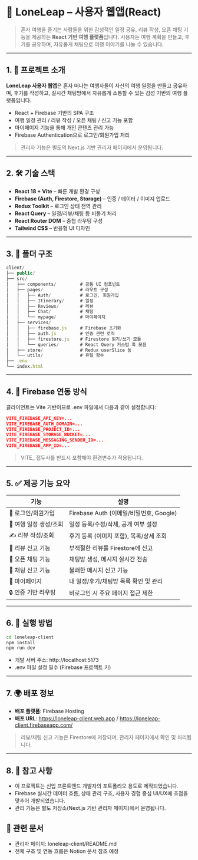 # **🧳** LoneLeap – 사용자 웹앱(React)

> 혼자 여행을 즐기는 사람들을 위한 감성적인 일정 공유, 리뷰 작성, 오픈 채팅 기능을 제공하는 **React 기반 여행 플랫폼**입니다. 사용자는 여행 계획을 만들고, 후기를 공유하며, 자유롭게 채팅으로 여행 이야기를 나눌 수 있습니다.

---

## **1. 📌 프로젝트 소개**

**LoneLeap 사용자 웹앱**은 혼자 떠나는 여행자들이 자신의 여행 일정을 만들고 공유하며, 후기를 작성하고, 실시간 채팅방에서 자유롭게 소통할 수 있는 감성 기반의 여행 플랫폼입니다.

- React + Firebase 기반의 SPA 구조
- 여행 일정 관리 / 리뷰 작성 / 오픈 채팅 / 신고 기능 포함
- 마이페이지 기능을 통해 개인 콘텐츠 관리 가능
- Firebase Authentication으로 로그인/회원가입 처리

> 관리자 기능은 별도의 Next.js 기반 관리자 페이지에서 운영됩니다.

---

## **2. 🛠️ 기술 스택**

- **React 18 + Vite** – 빠른 개발 환경 구성
- **Firebase (Auth, Firestore, Storage)** – 인증 / 데이터 / 이미지 업로드
- **Redux Toolkit** – 로그인 상태 전역 관리
- **React Query** – 일정/리뷰/채팅 등 비동기 처리
- **React Router DOM** – 중첩 라우팅 구성
- **Tailwind CSS** – 반응형 UI 디자인

---

## **3. 📁 폴더 구조**

```jsx
client/
├── public/
├── src/
│   ├── components/         # 공통 UI 컴포넌트
│   ├── pages/              # 라우트 구성
│   │   ├── Auth/           # 로그인, 회원가입
│   │   ├── Itinerary/      # 일정
│   │   ├── Reviews/        # 리뷰
│   │   ├── Chat/           # 채팅
│   │   └── mypage/         # 마이페이지
│   ├── services/
│   │   ├── firebase.js     # Firebase 초기화
│   │   ├── auth.js         # 인증 관련 로직
│   │   ├── firestore.js    # Firestore 읽기/쓰기 모듈
│   │   └── queries/        # React Query 커스텀 훅 모음
│   ├── store/              # Redux userSlice 등
│   └── utils/              # 유틸 함수
├── .env
└── index.html
```

---

## **4. 🔐 Firebase 연동 방식**

클라이언트는 Vite 기반이므로 .env 파일에서 다음과 같이 설정합니다:

```json
VITE_FIREBASE_API_KEY=...
VITE_FIREBASE_AUTH_DOMAIN=...
VITE_FIREBASE_PROJECT_ID=...
VITE_FIREBASE_STORAGE_BUCKET=...
VITE_FIREBASE_MESSAGING_SENDER_ID=...
VITE_FIREBASE_APP_ID=...
```

> VITE\_ 접두사를 반드시 포함해야 환경변수가 적용됩니다.

---

## **5. ✅ 제공 기능 요약**

| 기능                   | 설명                                    |
| ---------------------- | --------------------------------------- |
| 🔐 로그인/회원가입     | Firebase Auth (이메일/비밀번호, Google) |
| 📅 여행 일정 생성/조회 | 일정 등록/수정/삭제, 공개 여부 설정     |
| ✍️ 리뷰 작성/조회      | 후기 등록 (이미지 포함), 목록/상세 조회 |
| 🚨 리뷰 신고 기능      | 부적절한 리뷰를 Firestore에 신고        |
| 💬 오픈 채팅 기능      | 채팅방 생성, 메시지 실시간 전송         |
| 🚨 채팅 신고 기능      | 불쾌한 메시지 신고 기능                 |
| 👤 마이페이지          | 내 일정/후기/채팅방 목록 확인 및 관리   |
| 🔒 인증 기반 라우팅    | 비로그인 시 주요 페이지 접근 제한       |

---

## **6. 🚀 실행 방법**

```bash
cd loneleap-client
npm install
npm run dev
```

- 개발 서버 주소: http://localhost:5173
- .env 파일 설정 필수 (Firebase 프로젝트 키)

---

## **7. 🌍 배포 정보**

- **배포 플랫폼**: Firebase Hosting
- **배포 URL**: https://loneleap-client.web.app / https://loneleap-client.firebaseapp.com/

> 리뷰/채팅 신고 기능은 Firestore에 저장되며, 관리자 페이지에서 확인 및 처리됩니다.

---

## **8. 📎 참고 사항**

- 이 프로젝트는 신입 프론트엔드 개발자의 포트폴리오 용도로 제작되었습니다.
- Firebase 실시간 데이터 흐름, 상태 관리 구조, 사용자 경험 중심 UI/UX에 초점을 맞추어 개발되었습니다.
- 관리 기능은 별도 저장소(Next.js 기반 관리자 페이지)에서 운영됩니다.

## 📘 관련 문서

- 관리자 페이지: loneleap-client/README.md
- 전체 구조 및 연동 흐름은 Notion 문서 참조 예정
